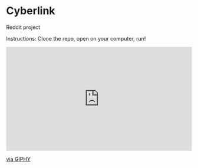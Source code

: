 # Cyberlink
Reddit project

Instructions: Clone the repo, open on your computer, run!

<div style="width:100%;height:0;padding-bottom:56%;position:relative;"><iframe src="https://giphy.com/embed/eCqFYAVjjDksg" width="100%" height="100%" style="position:absolute" frameBorder="0" class="giphy-embed" allowFullScreen></iframe></div><p><a href="https://giphy.com/gifs/funny-meme-hacker-eCqFYAVjjDksg">via GIPHY</a></p>

